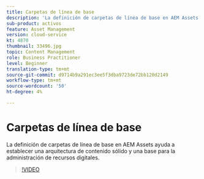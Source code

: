 ```yaml
---
title: Carpetas de línea de base
description: 'La definición de carpetas de línea de base en AEM Assets ayuda a establecer una arquitectura de contenido sólido y una base para la administración de recursos digitales. '
sub-product: activos
feature: Asset Management
version: cloud-service
kt: 4870
thumbnail: 33496.jpg
topic: Content Management
role: Business Practitioner
level: Beginner
translation-type: tm+mt
source-git-commit: d9714b9a291ec3ee5f3dba9723de72bb120d2149
workflow-type: tm+mt
source-wordcount: '50'
ht-degree: 4%

---
```



# Carpetas de línea de base

La definición de carpetas de línea de base en AEM Assets ayuda a establecer una arquitectura de contenido sólido y una base para la administración de recursos digitales.

>[!VIDEO](https://video.tv.adobe.com/v/33496/?quality=12&learn=on&hidetitle=true)
